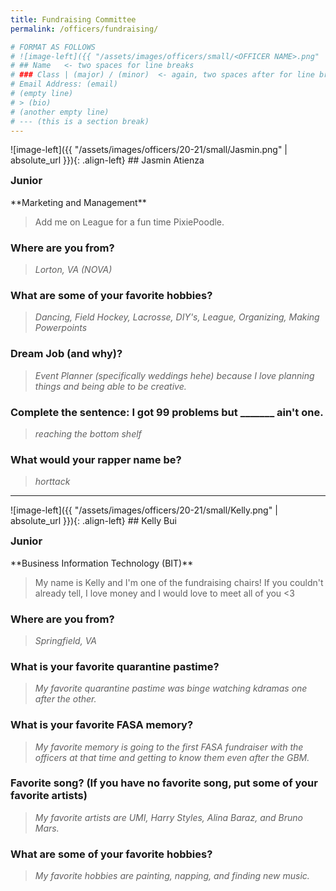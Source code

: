```yaml
---
title: Fundraising Committee
permalink: /officers/fundraising/

# FORMAT AS FOLLOWS
# ![image-left]({{ "/assets/images/officers/small/<OFFICER NAME>.png" | absolute_url }}){: .align-left}
# ## Name   <- two spaces for line breaks
# ### Class | (major) / (minor)  <- again, two spaces after for line breaks
# Email Address: (email)
# (empty line)
# > (bio)
# (another empty line)
# --- (this is a section break)
---
```

<div id="Jasmin"></div>
![image-left]({{ "/assets/images/officers/20-21/small/Jasmin.png" | absolute_url }}){: .align-left}
## Jasmin Atienza
<p style="margin-bottom: 0.45em; padding: 0"><a href="https://twitter.com/jasmin_net" style="color: #494e48"><i class="fa fa-2x fa-fw fa-twitter"></i></a>
<a href="https://www.instagram.com/jasminatienza_/" style="margin: 0; padding: 0"><i class="fa fa-2x fa-fw fa-instagram" style="color: #494e48"></i></a>
<a href="mailto:jasmina@vt.edu" style="margin: 0; padding: 0"><i class="fa fa-2x fa-fw fa-envelope" style="color: #494e48"></i></a></p>
<h3 style="margin-top: 0">Junior</h3>
**Marketing and Management**  

> Add me on League for a fun time PixiePoodle.

### **Where are you from?**
> *Lorton, VA (NOVA)*

### **What are some of your favorite hobbies?**

> *Dancing, Field Hockey, Lacrosse, DIY's, League, Organizing, Making Powerpoints*

### **Dream Job (and why)?**

> *Event Planner (specifically weddings hehe) because I love planning things and being able to be creative.*

### **Complete the sentence: I got 99 problems but _______ ain't one.**

> *reaching the bottom shelf*

### **What would your rapper name be?**

> *$hort$tack*

---
<div id="Kelly"></div>
![image-left]({{ "/assets/images/officers/20-21/small/Kelly.png" | absolute_url }}){: .align-left}
## Kelly Bui
<p style="margin-bottom: 0.45em; padding: 0">
<a href="https://www.instagram.com/kkbui11/" style="margin: 0; padding: 0"><i class="fa fa-2x fa-fw fa-instagram" style="color: #494e48"></i></a>
<a href="mailto:kkbui11@vt.edu" style="margin: 0; padding: 0"><i class="fa fa-2x fa-fw fa-envelope" style="color: #494e48"></i></a></p>
<h3 style="margin-top: 0">Junior</h3>
**Business Information Technology (BIT)**

> My name is Kelly and I'm one of the fundraising chairs! If you couldn't already tell, I love money and I would love to meet all of you <3

### **Where are you from?**
> *Springfield, VA*

### **What is your favorite quarantine pastime?**

> *My favorite quarantine pastime was binge watching kdramas one after the other.*

### **What is your favorite FASA memory?**

> *My favorite memory is going to the first FASA fundraiser with the officers at that time and getting to know them even after the GBM.*

### **Favorite song? (If you have no favorite song, put some of your favorite artists)**

> *My favorite artists are UMI, Harry Styles, Alina Baraz, and Bruno Mars.*

### **What are some of your favorite hobbies?**

> *My favorite hobbies are painting, napping, and finding new music.*

